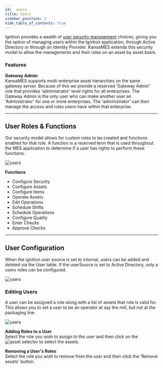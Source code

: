 ```yaml
---
id:  users
title: Users
sidebar_position: 2
hide_table_of_contents: true 
---
```


Ignition provides a wealth of [user security management](https://docs.inductiveautomation.com/docs/8.1/platform/security/classic-authentication-strategy#user-sources) choices, 
giving you the option of managing users within the Ignition application, through Active Directory or through an Identity Provider. KanoaMES extends this security model to allow the managements and their roles on an asset by asset basis.

### Features

**Gateway Admin**<br/>
KanoaMES supports multi-enterprise asset hierarchies on the same gateway server. Because of this we provide a reserved 'Gateway Admin' role that provides 'administrator' level rights for all enterprises.
The Gateway Admin is the only user who can make another user an 'Administrator' for one or more enterprises. The 'administrator' can then manage the access and roles users have within that enterprise.

***
## User Roles & Functions

Our security model allows for custom roles to be created and functions enabled for that role. A function is a reserved term that is used throughout the MES application to determine if a user has rights to perform these functions.

![users](/img/users/roles-config.png)

**Functions**
* Configure Security
* Configure Assets
* Configure Items
* Operate Assets
* Edit Operations
* Schedule Shifts
* Schedule Operations
* Configure Quality
* Enter Checks
* Approve Checks
***
## User Configuration

When the ignition user source is set to internal, users can be added and deleted via the User table. If the userSource is set to Active Directory, only a users roles can be configured.

![users](/img/users/user-config.png)

### Editing Users

A user can be assigned a role along with a list of assets that role is valid for. This allows you to set a user to be an operator at say the mill, but not at the packaging line.

![users](/img/users/user-role-config.png)

**Adding Roles to a User**<br/>
Select the role you wish to assign to the user and then click on the ![asset selector](/img/components/assetSelector.png) to select the assets.

**Removing a User's Roles**<br/>
Select the role you wish to remove from the user and then click the 'Remove assets' button.